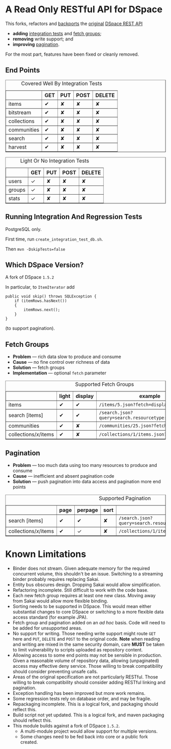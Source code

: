 A Read Only RESTful API for DSpace
==================================

This forks, refactors and [backports](#dspace "DSpace Version Support") the 
[original](scm.dspace.org/svn/repo/modules/dspace-rest/trunk/ "the source") 
[DSpace REST API](https://wiki.duraspace.org/display/DSPACE/REST+API "the spec")
 
 * __adding__ [integration tests](#integration-tests "integration and regression tests") and [fetch groups](#fetch-groups "Support For Fetch Groups");
 * __removing__ write support; and 
 * __improving__ [pagination](#pagination "more support for pagination").
 
For the most part, features have been fixed or cleanly removed. 

End Points
----------

<table border="1">
  <caption>Covered Well By Integration Tests</caption>
  <thead>
    <tr><th></th><th>GET</th><th>PUT</th><th>POST</th><th>DELETE</th>    
  </thead>
  <tbody>
  <tr><td>items</td><td>&#10004;</td><td>&#10008;</td><td>&#10008;</td><td>&#10008;</td></tr>
  <tr><td>bitstream</td><td>&#10004;</td><td>&#10008;</td><td>&#10008;</td><td>&#10008;</td></tr>
  <tr><td>collections</td><td>&#10004;</td><td>&#10008;</td><td>&#10008;</td><td>&#10008;</td></tr>
  <tr><td>communities</td><td>&#10004;</td><td>&#10008;</td><td>&#10008;</td><td>&#10008;</td></tr>
  <tr><td>search</td><td>&#10004;</td><td>&#10008;</td><td>&#10008;</td><td>&#10008;</td></tr>
  <tr><td>harvest</td><td>&#10004;</td><td>&#10008;</td><td>&#10008;</td><td>&#10008;</td></tr>
  <tbody>
</table> 

<table border="1">
  <caption>Light Or No Integration Tests</caption>
  <thead>
    <tr><th></th><th>GET</th><th>PUT</th><th>POST</th><th>DELETE</th>    
  </thead>
  <tbody>
  <tr><td>users</td><td>&#10003;</td><td>&#10008;</td><td>&#10008;</td><td>&#10008;</td></tr>
  <tr><td>groups</td><td>&#10003;</td><td>&#10008;</td><td>&#10008;</td><td>&#10008;</td></tr>
  <tr><td>stats</td><td>&#10003;</td><td>&#10008;</td><td>&#10008;</td><td>&#10008;</td></tr>
  <tbody>
</table> 


<a name='integration-tests'>Running Integration And Regression Tests</a>
-----------------

PostgreSQL only.

First time, run `create_integration_test_db.sh`.
 
Then `mvn -DskipTests=false`
 
<a name='dspace'>Which DSpace Version?</a>
------------------
A fork of DSpace `1.5.2`

In particular, to `ItemIterator` add 

    public void skip() throws SQLException {
        if (itemRows.hasNext())
        {
            itemRows.next();
        }
    }
    
(to support pagination).


<a name='fetch-groups'>Fetch Groups</a>
-----------------

 * __Problem__ &mdash; rich data slow to produce and consume
 * __Cause__ &mdash; no fine control over richness of data  
 * __Solution__ &mdash; fetch groups
 * __Implementation__ &mdash; optional `fetch` parameter 


<table border="1">
  <caption>Supported Fetch Groups</caption>
  <thead>
    <tr><th></th><th>light</th><th>display</th><th>example</th>
  </thead>
  <tbody>
  <tr><td>items</td><td>&#10004;</td><td>&#10004;</td><td><code>/items/5.json?fetch=display</code></td></tr>
  <tr><td>search [items]</td><td>&#10004;</td><td>&#10004;</td><td><code>/search.json?query=search.resourcetype:2&fetch=light</code></td></tr>
  <tr><td>communities</td><td>&#10004;</td><td>&#10008;</td><td><code>/communities/25.json?fetch=light</code></td></tr>
  <tr><td>collections/<em>x</em>/items</td><td>&#10004;</td><td>&#10008;</td><td><code>/collections/1/items.json?fetch=light</code></td></tr>
  <tbody>
</table> 


<a name='pagination'>Pagination</a>
-----------------

 * __Problem__ &mdash; too much data using too many resources to produce and consume
 * __Cause__ &mdash; inefficient and absent pagination code 
 * __Solution__ &mdash; push pagination into data access and pagination more end points 


<table border="1">
  <caption>Supported Pagination</caption>
  <thead>
    <tr><th></th><th>page</th><th>perpage</th><th>sort</th><th>example</th>
  </thead>
  <tbody>
  <tr><td>search [items]</td><td>&#10004;</td><td>&#10004;</td><td>&#10008;</td><td><code>/search.json?query=search.resourcetype:2&_page=2&_perpage=20</code></td></tr>
  <tr><td>collections/<em>x</em>/items</td><td>&#10004;</td><td>&#10003;</td><td>&#10008;</td><td><code>/collections/1/items.json?_page=2</code></td></tr>
  <tbody>
</table> 


Known Limitations
=================

 * Binder does not stream. Given adequate memory for the required concurrent volume, 
   this shouldn't be an issue. Switching to a streaming binder probably requires replacing Sakai.
 * Entity bus obscures design. Dropping Sakai would allow simplification.
 * Refactoring incomplete. Still difficult to work with the code base.
 * Each new fetch group requires at least one new class. Moving away from Sakai would allow
   more flexible binding.
 * Sorting needs to be supported in DSpace. This would mean either substantial changes
   to core DSpace or switching to a more flexible data access standard (for example JPA).
 * Fetch group and pagination added on an _ad hoc_ basis. Code will need to be added for 
   unsupported areas. 
 * No support for writing. Those needing write support might route `GET` here and
   `PUT`, `DELETE` and `POST` to the original code. __Note__ when reading and writing
   are mixed in the same security domain, care __MUST__ be taken to limit vulnerability
   to scripts uploaded as repository content.
 * Allowing access to some end points may not be sensible in production. Given a reasonable volume
   of repository data, allowing (unpaginated) access may effective deny service. Those willing to 
   break compatibility should consider preventing unsafe calls.
 * Areas of the original specification are not particularly RESTful. Those willing to 
   break compatibility should consider adding RESTful linking and pagination.
 * Exception handling has been improved but more work remains.
 * Some regression tests rely on database order, and may be fragile.
 * Repackaging incomplete. This is a logical fork, and packaging should reflect this.
 * Build script not yet updated. This is a logical fork, and maven packaging should reflect this.
 * This module builds against a fork of DSpace `1.5.2`. 
   * A multi-module project would allow support for multiple versions.
   * Some changes need to be fed back into core or a public fork created.
 